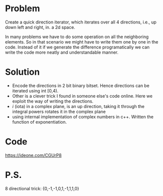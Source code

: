 # Problem
Create a quick direction iterator, which iterates over all 4 directions, i.e., up down left and right, in. a 2d space.

In many problems we have to do some operation on all the neighboring elements. So in that scenario we might have to write them one by one in the code.
Instead of it if we generate the difference programatically we can write the code more neatly and understandable manner.

# Solution
- Encode the directions in 2 bit binary bitset. Hence directions can be iterated using int [0,4).
- Other is a clever trick I found in someone else's code online. Here we exploit the way of writing the directions.
- _i_ (iota) in a complex plane, is an up direction, taking it through the integral powers rotates it in the complex plane
- using internal implementation of complex numbers in c++. Written the function of exponentiation.

# Code
https://ideone.com/CGUrP8

# P.S.
8 directional trick: {0,-1,-1,0,1,-1,1,1,0}
